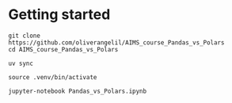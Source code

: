 # Getting started
    git clone https://github.com/oliverangelil/AIMS_course_Pandas_vs_Polars
    cd AIMS_course_Pandas_vs_Polars

    uv sync

    source .venv/bin/activate

    jupyter-notebook Pandas_vs_Polars.ipynb  

